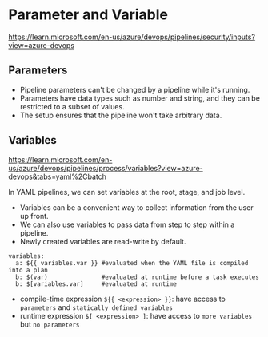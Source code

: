 # Parameter and Variable
https://learn.microsoft.com/en-us/azure/devops/pipelines/security/inputs?view=azure-devops

## Parameters
- Pipeline parameters can't be changed by a pipeline while it's running.
- Parameters have data types such as number and string, and they can be restricted to a subset of values.
- The setup ensures that the pipeline won't take arbitrary data.

## Variables
https://learn.microsoft.com/en-us/azure/devops/pipelines/process/variables?view=azure-devops&tabs=yaml%2Cbatch

In YAML pipelines, we can set variables at the root, stage, and job level.

- Variables can be a convenient way to collect information from the user up front.
- We can also use variables to pass data from step to step within a pipeline.
- Newly created variables are read-write by default.

```
variables:
  a: ${{ variables.var }} #evaluated when the YAML file is compiled into a plan
  b: $(var)               #evaluated at runtime before a task executes
  b: $[variables.var]     #evaluated at runtime
```

- compile-time expression `${{ <expression> }}`: have access to `parameters` and `statically defined variables`
- runtime expression `$[ <expression> ]`: have access to `more variables` but `no parameters`
